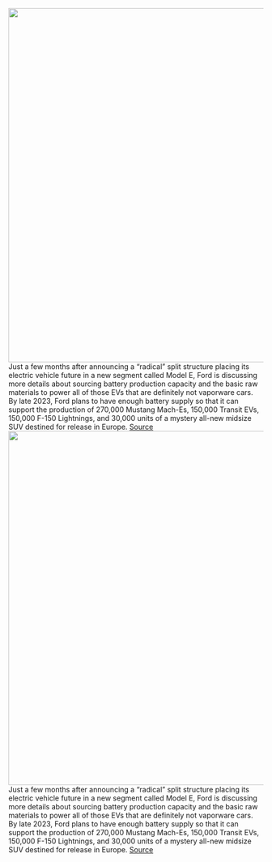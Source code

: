 <img src='https://cdn.vox-cdn.com/thumbor/9s6BlOscrGk7cj2wf-Vx3lByowk=/0x0:2040x1360/1200x800/filters:focal(857x517:1183x843)/cdn.vox-cdn.com/uploads/chorus_image/image/71158077/ahawkins_220503_5202_0024.0.jpg' width='700px' /><br/>
Just a few months after announcing a “radical” split structure placing its electric vehicle future in a new segment called Model E, Ford is discussing more details about sourcing battery production capacity and the basic raw materials to power all of those EVs that are definitely not vaporware cars. By late 2023, Ford plans to have enough battery supply so that it can support the production of 270,000 Mustang Mach-Es, 150,000 Transit EVs, 150,000 F-150 Lightnings, and 30,000 units of a mystery all-new midsize SUV destined for release in Europe.
<a href='https://www.theverge.com/2022/7/21/23272516/ford-electric-vehicle-batteries-lfp-lightning-mach-e'> Source <a/><img src='https://cdn.vox-cdn.com/thumbor/9s6BlOscrGk7cj2wf-Vx3lByowk=/0x0:2040x1360/1200x800/filters:focal(857x517:1183x843)/cdn.vox-cdn.com/uploads/chorus_image/image/71158077/ahawkins_220503_5202_0024.0.jpg' width='700px' /><br/>
Just a few months after announcing a “radical” split structure placing its electric vehicle future in a new segment called Model E, Ford is discussing more details about sourcing battery production capacity and the basic raw materials to power all of those EVs that are definitely not vaporware cars. By late 2023, Ford plans to have enough battery supply so that it can support the production of 270,000 Mustang Mach-Es, 150,000 Transit EVs, 150,000 F-150 Lightnings, and 30,000 units of a mystery all-new midsize SUV destined for release in Europe.
<a href='https://www.theverge.com/2022/7/21/23272516/ford-electric-vehicle-batteries-lfp-lightning-mach-e'> Source <a/>